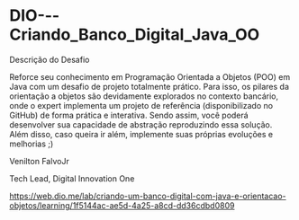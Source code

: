 # DIO---Criando_Banco_Digital_Java_OO

Descrição do Desafio

Reforce seu conhecimento em Programação Orientada a Objetos (POO) em Java 
com um desafio de projeto totalmente prático. Para isso, os pilares da 
orientação a objetos são devidamente explorados no contexto bancário, 
onde o expert implementa um projeto de referência (disponibilizado no GitHub) 
de forma prática e interativa. Sendo assim, você poderá desenvolver sua capacidade 
de abstração reproduzindo essa solução. Além disso, caso queira ir além, implemente 
suas próprias evoluções e melhorias ;)

Venilton FalvoJr

Tech Lead, Digital Innovation One

https://web.dio.me/lab/criando-um-banco-digital-com-java-e-orientacao-objetos/learning/1f5144ac-ae5d-4a25-a8cd-dd36cdbd0809